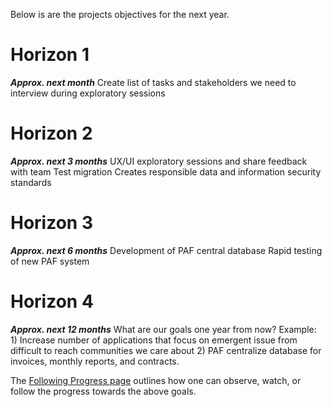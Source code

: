Below is are the projects objectives for the next year.

# Horizon 1
**_Approx. next month_**
Create list of tasks and stakeholders we need to interview during exploratory sessions

# Horizon 2
**_Approx. next 3 months_**
UX/UI exploratory sessions and share feedback with team
Test migration
Creates responsible data and information security standards

# Horizon 3
**_Approx. next 6 months_**
Development of PAF central database
Rapid testing of new PAF system

# Horizon 4
**_Approx. next 12 months_**
What are our goals one year from now? Example: 1) Increase number of applications that focus on emergent issue from difficult to reach communities we care about  2) PAF centralize database for invoices, monthly reports, and contracts.

The [Following Progress page](https://github.com/OpenTechFund/opentech.fund/wiki/Following-progress) outlines how one can observe, watch, or follow the progress towards the above goals.

